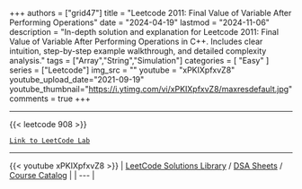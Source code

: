 
+++
authors = ["grid47"]
title = "Leetcode 2011: Final Value of Variable After Performing Operations"
date = "2024-04-19"
lastmod = "2024-11-06"
description = "In-depth solution and explanation for Leetcode 2011: Final Value of Variable After Performing Operations in C++. Includes clear intuition, step-by-step example walkthrough, and detailed complexity analysis."
tags = ["Array","String","Simulation"]
categories = [
    "Easy"
]
series = ["Leetcode"]
img_src = ""
youtube = "xPKIXpfxvZ8"
youtube_upload_date="2021-09-19"
youtube_thumbnail="https://i.ytimg.com/vi/xPKIXpfxvZ8/maxresdefault.jpg"
comments = true
+++



---
{{< leetcode 908 >}}

[`Link to LeetCode Lab`](https://leetcode.com/problems/final-value-of-variable-after-performing-operations/description/)

---
{{< youtube xPKIXpfxvZ8 >}}
| [LeetCode Solutions Library](https://grid47.xyz/leetcode/) / [DSA Sheets](https://grid47.xyz/sheets/) / [Course Catalog](https://grid47.xyz/courses/) |
| --- |
